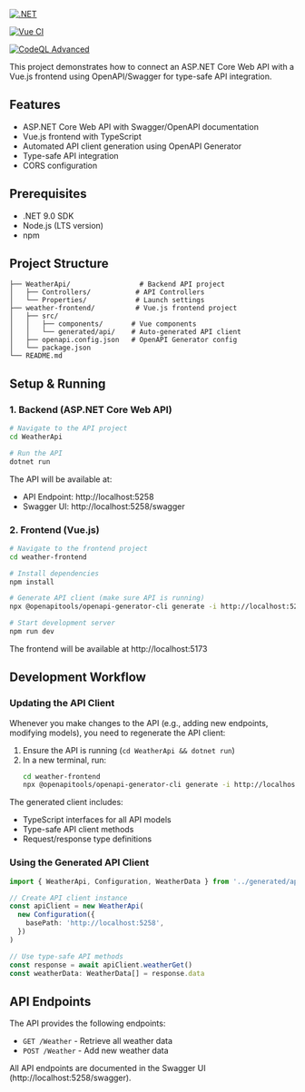 [![.NET](https://github.com/deBabbbe/CSharpCoreWebApiSwaggerVueConnection/actions/workflows/dotnet.yml/badge.svg)](https://github.com/deBabbbe/CSharpCoreWebApiSwaggerVueConnection/actions/workflows/dotnet.yml)

[![Vue CI](https://github.com/deBabbbe/CSharpCoreWebApiSwaggerVueConnection/actions/workflows/vue.yml/badge.svg)](https://github.com/deBabbbe/CSharpCoreWebApiSwaggerVueConnection/actions/workflows/vue.yml)

[![CodeQL Advanced](https://github.com/deBabbbe/CSharpCoreWebApiSwaggerVueConnection/actions/workflows/codeql.yml/badge.svg)](https://github.com/deBabbbe/CSharpCoreWebApiSwaggerVueConnection/actions/workflows/codeql.yml)

This project demonstrates how to connect an ASP.NET Core Web API with a Vue.js frontend using OpenAPI/Swagger for type-safe API integration.

## Features

- ASP.NET Core Web API with Swagger/OpenAPI documentation
- Vue.js frontend with TypeScript
- Automated API client generation using OpenAPI Generator
- Type-safe API integration
- CORS configuration

## Prerequisites

- .NET 9.0 SDK
- Node.js (LTS version)
- npm

## Project Structure

```
├── WeatherApi/                 # Backend API project
│   ├── Controllers/           # API Controllers
│   └── Properties/            # Launch settings
├── weather-frontend/          # Vue.js frontend project
│   ├── src/
│   │   ├── components/       # Vue components
│   │   └── generated/api/    # Auto-generated API client
│   ├── openapi.config.json   # OpenAPI Generator config
│   └── package.json
└── README.md
```

## Setup & Running

### 1. Backend (ASP.NET Core Web API)

```bash
# Navigate to the API project
cd WeatherApi

# Run the API
dotnet run
```

The API will be available at:
- API Endpoint: http://localhost:5258
- Swagger UI: http://localhost:5258/swagger

### 2. Frontend (Vue.js)

```bash
# Navigate to the frontend project
cd weather-frontend

# Install dependencies
npm install

# Generate API client (make sure API is running)
npx @openapitools/openapi-generator-cli generate -i http://localhost:5258/swagger/v1/swagger.json -g typescript-axios -o src/generated/api --additional-properties=supportsES6=true,npmVersion=6.9.0,typescriptThreePlus=true

# Start development server
npm run dev
```

The frontend will be available at http://localhost:5173

## Development Workflow

### Updating the API Client

Whenever you make changes to the API (e.g., adding new endpoints, modifying models), you need to regenerate the API client:

1. Ensure the API is running (`cd WeatherApi && dotnet run`)
2. In a new terminal, run:
   ```bash
   cd weather-frontend
   npx @openapitools/openapi-generator-cli generate -i http://localhost:5258/swagger/v1/swagger.json -g typescript-axios -o src/generated/api --additional-properties=supportsES6=true,npmVersion=6.9.0,typescriptThreePlus=true
   ```

The generated client includes:
- TypeScript interfaces for all API models
- Type-safe API client methods
- Request/response type definitions

### Using the Generated API Client

```typescript
import { WeatherApi, Configuration, WeatherData } from '../generated/api'

// Create API client instance
const apiClient = new WeatherApi(
  new Configuration({
    basePath: 'http://localhost:5258',
  })
)

// Use type-safe API methods
const response = await apiClient.weatherGet()
const weatherData: WeatherData[] = response.data
```

## API Endpoints

The API provides the following endpoints:

- `GET /Weather` - Retrieve all weather data
- `POST /Weather` - Add new weather data

All API endpoints are documented in the Swagger UI (http://localhost:5258/swagger).
